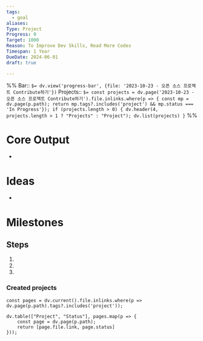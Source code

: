 ```yaml
---
tags:
  - goal
aliases: 
Type: Project
Progress: 0
Target: 1000
Reason: To Improve Dev Skills, Read More Codes
Timespan: 1 Year
DueDate: 2024-06-01
draft: true

---
```


%%
Bar:: `$= dv.view('progress-bar', {file: '2023-10-23 - 오픈 소스 프로젝트 Contribute하기'})`
Projects:: `$= const projects = dv.page('2023-10-23 - 오픈 소스 프로젝트 Contribute하기').file.inlinks.where(p => { const mp = dv.page(p.path); return mp.tags?.includes('project') && mp.status === 'In Progress'}); if (projects.length > 0) { dv.header(4, projects.length > 1 ? "Projects" : "Project"); dv.list(projects) }`
%%

# Core Output

- 

# Ideas
- 

# Milestones

## Steps
1.
2.
3.

### Created projects

```dataviewjs
const pages = dv.current().file.inlinks.where(p => dv.page(p.path).tags?.includes('project'));

dv.table(["Project", "Status"], pages.map(p => {
	const page = dv.page(p.path);
	return [page.file.link, page.status]
}));
```
